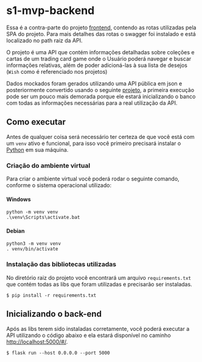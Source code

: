 # s1-mvp-backend
Essa é a contra-parte do projeto [frontend](https://github.com/stephaniefay/s1-mvp-frontend/tree/main), contendo as rotas utilizadas pela SPA do projeto. Para mais detalhes das rotas o swagger foi instalado e está localizado no path raiz da API.

O projeto é uma API que contém informações detalhadas sobre coleções e cartas de um trading card game onde o Usuário poderá navegar e buscar informações relativas, além de poder adicioná-las à sua lista de desejos (`Wish` como é referenciado nos projetos)

Dados mockados foram gerados utilizando uma API pública em json e posteriormente convertido usando o seguinte [projeto](https://github.com/stephaniefay/json_reader/tree/master), a primeira execução pode ser um pouco mais demorada porque ele estará inicializando o banco com todas as informações necessárias para a real utilização da API.

## Como executar

Antes de qualquer coisa será necessário ter certeza de que você está com um `venv` ativo e funcional, para isso você primeiro precisará instalar o [Python](https://www.python.org/) em sua máquina.

### Criação do ambiente virtual
Para criar o ambiente virtual você poderá rodar o seguinte comando, conforme o sistema operacional utilizado:

#### Windows
```
python -m venv venv
.\venv\Scripts\activate.bat
```

#### Debian
```
python3 -m venv venv
. venv/bin/activate
```

### Instalação das bibliotecas utilizadas

No diretório raiz do projeto você encontrará um arquivo `requirements.txt` que contém todas as libs que foram utilizadas e precisarão ser instaladas.

```
$ pip install -r requirements.txt
```

## Inicializando o back-end

Após as libs terem sido instaladas corretamente, você poderá executar a API utilizando o código abaixo e ela estará disponível no caminho [http://localhost:5000/#/](http://localhost:5000/#/).

```
$ flask run --host 0.0.0.0 --port 5000
```
